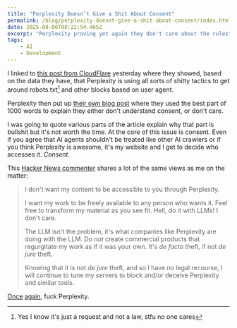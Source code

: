 ```yaml
---
title: "Perplexity Doesn’t Give a Shit About Consent"
permalink: /blog/perplexity-doesnt-give-a-shit-about-consent/index.html
date: 2025-08-06T08:22:54.465Z
excerpt: "Perplexity proving yet again they don't care about the rules"
tags:
    - AI
    - Development
---
```


I linked to [this post from CloudFlare](https://blog.cloudflare.com/perplexity-is-using-stealth-undeclared-crawlers-to-evade-website-no-crawl-directives/) yesterday where they showed, based on the data they have, that Perplexity is using all sorts of shitty tactics to get around robots.txt[^1] and other blocks based on user agent.

Perplexity then put up [their own blog post](https://www.perplexity.ai/hub/blog/agents-or-bots-making-sense-of-ai-on-the-open-web) where they used the best part of 1000 words to explain they either don't understand consent, or don't care.

I was going to quote various parts of the article explain why that part is bullshit but it's not worth the time. At the core of this issue is consent. Even if you agree that AI agents shouldn't be treated like other AI crawlers or if you think Perplexity is awesome, it's my website and I get to decide who accesses it. _Consent_.

This [Hacker News commenter](https://news.ycombinator.com/item?id=44793045) shares a lot of the same views as me on the matter:

> I don't want my content to be accessible to you through Perplexity.
>
> I want my work to be freely available to any person who wants it. Feel free to transform my material as you see fit. Hell, do it with LLMs! I don't care.
>
> The LLM isn't the problem, it's what companies like Perplexity are doing with the LLM. Do _not_ create commercial products that regurgitate my work as if it was your own. It's _de facto_ theft, if not _de jure_ theft.
>
> Knowing that it is not _de jure_ theft, and so I have no legal recourse, I will continue to tune my servers to block and/or deceive Perplexity and similar tools.

[Once](https://rknight.me/blog/perplexity-ai-is-lying-about-its-user-agent/) [again](https://rknight.me/blog/perplexity-ai-robotstxt-and-other-questions/), fuck Perplexity.

[^1]: Yes I know it's just a request and not a law, stfu no one cares